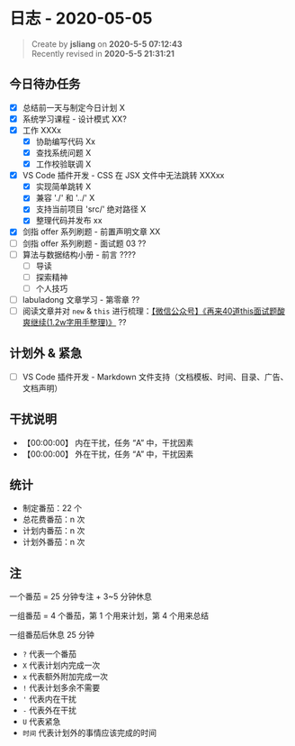 日志 - 2020-05-05
===

> Create by **jsliang** on **2020-5-5 07:12:43**  
> Recently revised in **2020-5-5 21:31:21**

## 今日待办任务

* [x] 总结前一天与制定今日计划 X
* [x] 系统学习课程 - 设计模式 XX?
* [x] 工作 XXXx
  * [x] 协助编写代码 Xx
  * [x] 查找系统问题 X
  * [x] 工作校验联调 X
* [x] VS Code 插件开发 - CSS 在 JSX 文件中无法跳转 XXXxx
  * [x] 实现简单跳转 X
  * [x] 兼容 './' 和 '../' X
  * [x] 支持当前项目 'src/' 绝对路径 X
  * [x] 整理代码并发布 xx
* [x] 剑指 offer 系列刷题 - 前置声明文章 XX
* [ ] 剑指 offer 系列刷题 - 面试题 03 ??
* [ ] 算法与数据结构小册 - 前言 ????
  * [ ] 导读
  * [ ] 探索精神
  * [ ] 个人技巧
* [ ] labuladong 文章学习 - 第零章 ??
* [ ] 阅读文章并对 `new` & `this` 进行梳理：[【微信公众号】《再来40道this面试题酸爽继续(1.2w字用手整理)》](https://mp.weixin.qq.com/s/k8PngT7afosSxUJSECRtJA) ??

## 计划外 & 紧急

* [ ] VS Code 插件开发 - Markdown 文件支持（文档模板、时间、目录、广告、文档声明）

## 干扰说明

* 【00:00:00】 内在干扰，任务 “A” 中，干扰因素
* 【00:00:00】 外在干扰，任务 “A” 中，干扰因素

## 统计

* 制定番茄：22 个
* 总花费番茄：n 次
* 计划内番茄：n 次
* 计划外番茄：n 次

## 注

一个番茄 = 25 分钟专注 + 3~5 分钟休息

一组番茄 = 4 个番茄，第 1 个用来计划，第 4 个用来总结

一组番茄后休息 25 分钟

* `?` 代表一个番茄
* `X` 代表计划内完成一次
* `x` 代表额外附加完成一次
* `!` 代表计划多余不需要
* `'` 代表内在干扰
* `-` 代表外在干扰
* `U` 代表紧急
* `时间` 代表计划外的事情应该完成的时间

